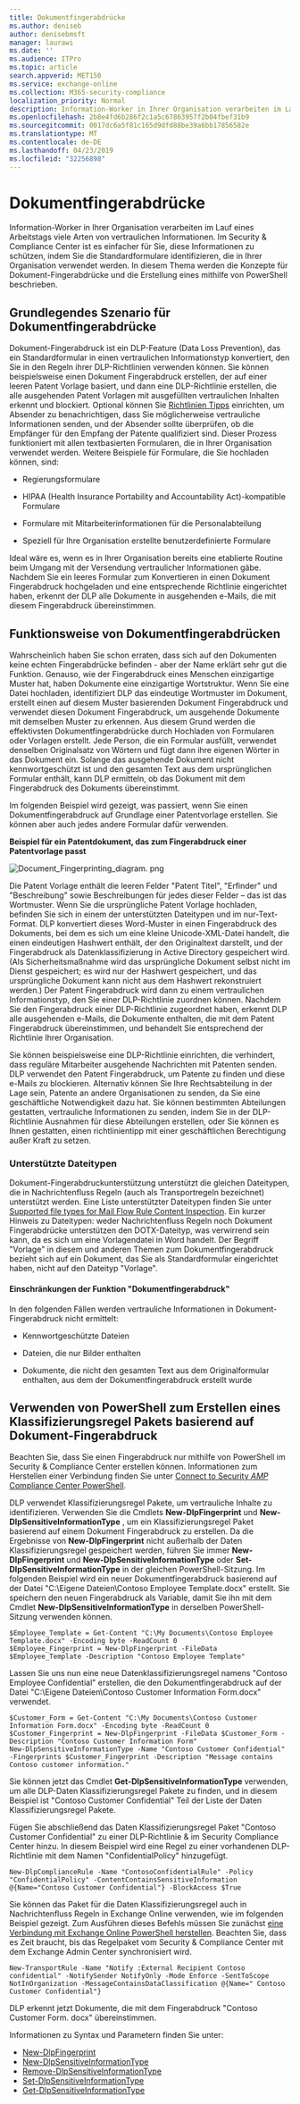 ```yaml
---
title: Dokumentfingerabdrücke
ms.author: deniseb
author: denisebmsft
manager: laurawi
ms.date: ''
ms.audience: ITPro
ms.topic: article
search.appverid: MET150
ms.service: exchange-online
ms.collection: M365-security-compliance
localization_priority: Normal
description: Information-Worker in Ihrer Organisation verarbeiten im Lauf eines Arbeitstags viele Arten von vertraulichen Informationen. Dokumentfingerabdrücke erleichtern Ihnen den Schutz dieser Informationen durch Identifikation von Standardformularen, die in Ihrer gesamten Organisation verwendet werden. In diesem Thema werden die Konzepte für Dokument-Fingerabdrücke und die Erstellung eines mithilfe von PowerShell beschrieben.
ms.openlocfilehash: 2b8e4fd6b286f2c1a5c67863957f2b04fbef31b9
ms.sourcegitcommit: 0017dc6a5f81c165d9dfd88be39a6bb17856582e
ms.translationtype: MT
ms.contentlocale: de-DE
ms.lasthandoff: 04/23/2019
ms.locfileid: "32256898"
---
```

# <a name="document-fingerprinting"></a>Dokumentfingerabdrücke

Information-Worker in Ihrer Organisation verarbeiten im Lauf eines Arbeitstags viele Arten von vertraulichen Informationen. Im Security &amp; Compliance Center ist es einfacher für Sie, diese Informationen zu schützen, indem Sie die Standardformulare identifizieren, die in Ihrer Organisation verwendet werden. In diesem Thema werden die Konzepte für Dokument-Fingerabdrücke und die Erstellung eines mithilfe von PowerShell beschrieben.
  
## <a name="basic-scenario-for-document-fingerprinting"></a>Grundlegendes Szenario für Dokumentfingerabdrücke

Dokument-Fingerabdruck ist ein DLP-Feature (Data Loss Prevention), das ein Standardformular in einen vertraulichen Informationstyp konvertiert, den Sie in den Regeln ihrer DLP-Richtlinien verwenden können. Sie können beispielsweise einen Dokument Fingerabdruck erstellen, der auf einer leeren Patent Vorlage basiert, und dann eine DLP-Richtlinie erstellen, die alle ausgehenden Patent Vorlagen mit ausgefüllten vertraulichen Inhalten erkennt und blockiert. Optional können Sie [Richtlinien Tipps](use-notifications-and-policy-tips.md) einrichten, um Absender zu benachrichtigen, dass Sie möglicherweise vertrauliche Informationen senden, und der Absender sollte überprüfen, ob die Empfänger für den Empfang der Patente qualifiziert sind. Dieser Prozess funktioniert mit allen textbasierten Formularen, die in Ihrer Organisation verwendet werden. Weitere Beispiele für Formulare, die Sie hochladen können, sind: 
  
- Regierungsformulare
    
- HIPAA (Health Insurance Portability and Accountability Act)-kompatible Formulare
    
- Formulare mit Mitarbeiterinformationen für die Personalabteilung
    
- Speziell für Ihre Organisation erstellte benutzerdefinierte Formulare
    
Ideal wäre es, wenn es in Ihrer Organisation bereits eine etablierte Routine beim Umgang mit der Versendung vertraulicher Informationen gäbe. Nachdem Sie ein leeres Formular zum Konvertieren in einen Dokument Fingerabdruck hochgeladen und eine entsprechende Richtlinie eingerichtet haben, erkennt der DLP alle Dokumente in ausgehenden e-Mails, die mit diesem Fingerabdruck übereinstimmen.
  
## <a name="how-document-fingerprinting-works"></a>Funktionsweise von Dokumentfingerabdrücken

Wahrscheinlich haben Sie schon erraten, dass sich auf den Dokumenten keine echten Fingerabdrücke befinden - aber der Name erklärt sehr gut die Funktion. Genauso, wie der Fingerabdruck eines Menschen einzigartige Muster hat, haben Dokumente eine einzigartige Wortstruktur. Wenn Sie eine Datei hochladen, identifiziert DLP das eindeutige Wortmuster im Dokument, erstellt einen auf diesem Muster basierenden Dokument Fingerabdruck und verwendet diesen Dokument Fingerabdruck, um ausgehende Dokumente mit demselben Muster zu erkennen. Aus diesem Grund werden die effektivsten Dokumentfingerabdrücke durch Hochladen von Formularen oder Vorlagen erstellt. Jede Person, die ein Formular ausfüllt, verwendet denselben Originalsatz von Wörtern und fügt dann ihre eigenen Wörter in das Dokument ein. Solange das ausgehende Dokument nicht kennwortgeschützt ist und den gesamten Text aus dem ursprünglichen Formular enthält, kann DLP ermitteln, ob das Dokument mit dem Fingerabdruck des Dokuments übereinstimmt.
  
Im folgenden Beispiel wird gezeigt, was passiert, wenn Sie einen Dokumentfingerabdruck auf Grundlage einer Patentvorlage erstellen. Sie können aber auch jedes andere Formular dafür verwenden.
  
**Beispiel für ein Patentdokument, das zum Fingerabdruck einer Patentvorlage passt**

![Document_Fingerprinting_diagram. png](media/Document_Fingerprinting_diagram.png)
  
Die Patent Vorlage enthält die leeren Felder "Patent Titel", "Erfinder" und "Beschreibung" sowie Beschreibungen für jedes dieser Felder – das ist das Wortmuster. Wenn Sie die ursprüngliche Patent Vorlage hochladen, befinden Sie sich in einem der unterstützten Dateitypen und im nur-Text-Format. DLP konvertiert dieses Word-Muster in einen Fingerabdruck des Dokuments, bei dem es sich um eine kleine Unicode-XML-Datei handelt, die einen eindeutigen Hashwert enthält, der den Originaltext darstellt, und der Fingerabdruck als Datenklassifizierung in Active Directory gespeichert wird. (Als Sicherheitsmaßnahme wird das ursprüngliche Dokument selbst nicht im Dienst gespeichert; es wird nur der Hashwert gespeichert, und das ursprüngliche Dokument kann nicht aus dem Hashwert rekonstruiert werden.) Der Patent Fingerabdruck wird dann zu einem vertraulichen Informationstyp, den Sie einer DLP-Richtlinie zuordnen können. Nachdem Sie den Fingerabdruck einer DLP-Richtlinie zugeordnet haben, erkennt DLP alle ausgehenden e-Mails, die Dokumente enthalten, die mit dem Patent Fingerabdruck übereinstimmen, und behandelt Sie entsprechend der Richtlinie Ihrer Organisation. 

Sie können beispielsweise eine DLP-Richtlinie einrichten, die verhindert, dass reguläre Mitarbeiter ausgehende Nachrichten mit Patenten senden. DLP verwendet den Patent Fingerabdruck, um Patente zu finden und diese e-Mails zu blockieren. Alternativ können Sie Ihre Rechtsabteilung in der Lage sein, Patente an andere Organisationen zu senden, da Sie eine geschäftliche Notwendigkeit dazu hat. Sie können bestimmten Abteilungen gestatten, vertrauliche Informationen zu senden, indem Sie in der DLP-Richtlinie Ausnahmen für diese Abteilungen erstellen, oder Sie können es Ihnen gestatten, einen richtlinientipp mit einer geschäftlichen Berechtigung außer Kraft zu setzen.
  
### <a name="supported-file-types"></a>Unterstützte Dateitypen

Dokument-Fingerabdruckunterstützung unterstützt die gleichen Dateitypen, die in Nachrichtenfluss Regeln (auch als Transportregeln bezeichnet) unterstützt werden. Eine Liste unterstützter Dateitypen finden Sie unter [Supported file types for Mail Flow Rule Content Inspection](https://docs.microsoft.com/en-us/exchange/security-and-compliance/mail-flow-rules/inspect-message-attachments#supported-file-types-for-mail-flow-rule-content-inspection). Ein kurzer Hinweis zu Dateitypen: weder Nachrichtenfluss Regeln noch Dokument Fingerabdrücke unterstützen den DOTX-Dateityp, was verwirrend sein kann, da es sich um eine Vorlagendatei in Word handelt. Der Begriff "Vorlage" in diesem und anderen Themen zum Dokumentfingerabdruck bezieht sich auf ein Dokument, das Sie als Standardformular eingerichtet haben, nicht auf den Dateityp "Vorlage".
  
#### <a name="limitations-of-document-fingerprinting"></a>Einschränkungen der Funktion "Dokumentfingerabdruck"

In den folgenden Fällen werden vertrauliche Informationen in Dokument-Fingerabdruck nicht ermittelt:
  
- Kennwortgeschützte Dateien
    
- Dateien, die nur Bilder enthalten
    
- Dokumente, die nicht den gesamten Text aus dem Originalformular enthalten, aus dem der Dokumentfingerabdruck erstellt wurde
    
## <a name="use-powershell-to-create-a-classification-rule-package-based-on-document-fingerprinting"></a>Verwenden von PowerShell zum Erstellen eines Klassifizierungsregel Pakets basierend auf Dokument-Fingerabdruck

Beachten Sie, dass Sie einen Fingerabdruck nur mithilfe von PowerShell im Security &amp; Compliance Center erstellen können. Informationen zum Herstellen einer Verbindung finden Sie unter [Connect to Security _AMP_ Compliance Center PowerShell](https://docs.microsoft.com/en-us/powershell/exchange/office-365-scc/connect-to-scc-powershell/connect-to-scc-powershell).

DLP verwendet Klassifizierungsregel Pakete, um vertrauliche Inhalte zu identifizieren. Verwenden Sie die Cmdlets **New-DlpFingerprint** und **New-DlpSensitiveInformationType** , um ein Klassifizierungsregel Paket basierend auf einem Dokument Fingerabdruck zu erstellen. Da die Ergebnisse von **New-DlpFingerprint** nicht außerhalb der Daten Klassifizierungsregel gespeichert werden, führen Sie immer **New-DlpFingerprint** und **New-DlpSensitiveInformationType** oder **Set-DlpSensitiveInformationType** in der gleichen PowerShell-Sitzung. Im folgenden Beispiel wird ein neuer Dokumentfingerabdruck basierend auf der Datei "C:\Eigene Dateien\Contoso Employee Template.docx" erstellt. Sie speichern den neuen Fingerabdruck als Variable, damit Sie ihn mit dem Cmdlet **New-DlpSensitiveInformationType** in derselben PowerShell-Sitzung verwenden können. 
  
```
$Employee_Template = Get-Content "C:\My Documents\Contoso Employee Template.docx" -Encoding byte -ReadCount 0
$Employee_Fingerprint = New-DlpFingerprint -FileData $Employee_Template -Description "Contoso Employee Template"
```

Lassen Sie uns nun eine neue Datenklassifizierungsregel namens "Contoso Employee Confidential" erstellen, die den Dokumentfingerabdruck auf der Datei "C:\Eigene Dateien\Contoso Customer Information Form.docx" verwendet.
  
```
$Customer_Form = Get-Content "C:\My Documents\Contoso Customer Information Form.docx" -Encoding byte -ReadCount 0
$Customer_Fingerprint = New-DlpFingerprint -FileData $Customer_Form -Description "Contoso Customer Information Form"
New-DlpSensitiveInformationType -Name "Contoso Customer Confidential" -Fingerprints $Customer_Fingerprint -Description "Message contains Contoso customer information." 
```

Sie können jetzt das Cmdlet **Get-DlpSensitiveInformationType** verwenden, um alle DLP-Daten Klassifizierungsregel Pakete zu finden, und in diesem Beispiel ist "Contoso Customer Confidential" Teil der Liste der Daten Klassifizierungsregel Pakete. 
  
Fügen Sie abschließend das Daten Klassifizierungsregel Paket "Contoso Customer Confidential" zu einer DLP-Richtlinie &amp; im Security Compliance Center hinzu. In diesem Beispiel wird eine Regel zu einer vorhandenen DLP-Richtlinie mit dem Namen "ConfidentialPolicy" hinzugefügt.

```
New-DlpComplianceRule -Name "ContosoConfidentialRule" -Policy "ConfidentialPolicy" -ContentContainsSensitiveInformation @{Name="Contoso Customer Confidential"} -BlockAccess $True
```

Sie können das Paket für die Daten Klassifizierungsregel auch in Nachrichtenfluss Regeln in Exchange Online verwenden, wie im folgenden Beispiel gezeigt. Zum Ausführen dieses Befehls müssen Sie zunächst [eine Verbindung mit Exchange Online PowerShell herstellen](https://docs.microsoft.com/en-us/powershell/exchange/exchange-online/connect-to-exchange-online-powershell/connect-to-exchange-online-powershell). Beachten Sie, dass es Zeit braucht, bis das Regelpaket vom Security &amp; Compliance Center mit dem Exchange Admin Center synchronisiert wird.
  
```
New-TransportRule -Name "Notify :External Recipient Contoso confidential" -NotifySender NotifyOnly -Mode Enforce -SentToScope NotInOrganization -MessageContainsDataClassification @{Name=" Contoso Customer Confidential"}

```

DLP erkennt jetzt Dokumente, die mit dem Fingerabdruck "Contoso Customer Form. docx" übereinstimmen.
  
Informationen zu Syntax und Parametern finden Sie unter:

- [New-DlpFingerprint](https://docs.microsoft.com/powershell/module/exchange/policy-and-compliance-dlp/New-DlpFingerprint)
- [New-DlpSensitiveInformationType](https://docs.microsoft.com/powershell/module/exchange/policy-and-compliance-dlp/New-DlpSensitiveInformationType)
- [Remove-DlpSensitiveInformationType](https://docs.microsoft.com/powershell/module/exchange/policy-and-compliance-dlp/Remove-DlpSensitiveInformationType)
- [Set-DlpSensitiveInformationType](https://docs.microsoft.com/powershell/module/exchange/policy-and-compliance-dlp/Set-DlpSensitiveInformationType)
- [Get-DlpSensitiveInformationType](https://docs.microsoft.com/powershell/module/exchange/policy-and-compliance-dlp/Get-DlpSensitiveInformationType)
